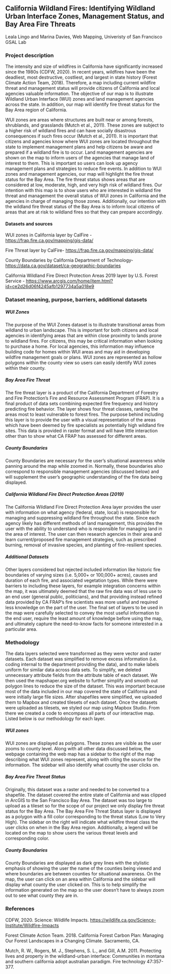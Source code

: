 ## California Wildland Fires: Identifying Wildland Urban Interface Zones, Management Status, and Bay Area Fire Threats
  Leala Lingo and Marina Davies,
  Web Mapping,
  Univeristy of San Francisco GSAL Lab 
  
 
  
  
  ### Project description
   The intensity and size of wildfires in California have significantly increased since the 1980s (CDFW, 2020). In recent years, wildfires have been the deadliest, most destructive, costliest, and largest in state history (Forest Climate Action Team, 2018). Therefore, a map including current wildfire threat and management status will provide citizens of California and local agencies valuable information. The objective of our map is to illustrate Wildland Urban Interface (WUI) zones and land management agencies across the state. In addition, our map will identify fire threat status for the Bay Area region of California. 
  
   WUI zones are areas where structures are built near or among forests, shrublands, and grasslands (Mutch et al., 2011). These zones are subject to a higher risk of wildland fires and can have socially disastrous consequences if such fires occur (Mutch et al., 2011). It is important that citizens and agencies know where WUI zones are located throughout the state to implement management plans and help citizens be aware and prepared if a wildland fire is to occur. Land management agencies are shown on the map to inform users of the agencies that manage land of interest to them. This is important so users can look up agency management plans and strategies to reduce fire events. In addition to WUI zones and management agencies, our map will highlight the fire threat status for the Bay Area. The fire threat status shows areas that are considered at low, moderate, high, and very high risk of wildland fires. Our intention with this map is to show users who are interested in wildland fire threat and management the overall status of WUI zones in California and the agencies in charge of managing those zones. Additionally, our intention with the wildland fire threat status of the Bay Area is to inform local citizens of areas that are at risk to wildland fires so that they can prepare accordingly. 

#### Datasets and sources
WUI zones in California layer by CalFire - https://frap.fire.ca.gov/mapping/gis-data/ 

Fire Threat layer by CalFire- https://frap.fire.ca.gov/mapping/gis-data/

County Boundaries by California Department of Technology- https://data.ca.gov/dataset/ca-geographic-boundaries

California Wildland Fire Direct Protection Areas 2019 layer by U.S. Forest Service - https://www.arcgis.com/home/item.html?id=ce2d26d06f4245afb1297734a5a018e9



### Dataset meaning, purpose, barriers, additional datasets

##### WUI Zones 
The purpose of the WUI Zones dataset is to illustrate transitional areas from wildland to urban landscape. This is important for both citizens and local agencies in identifying areas that are within close proximity to lands prone to wildland fires. For citizens, this may be critical information when looking to purchase a home. For local agencies, this information may influence building code for homes within WUI areas and may aid in developing wildfire management goals or plans. WUI zones are represented as hollow polygons within the county view so users can easily identify WUI zones within their county. 

##### Bay Area Fire Threat
The fire threat layer is a product of the California Department of Forestry and Fire Protection’s Fire and Resource Assessment Program (FRAP). It is a final product of data sets combining expected fire frequency and history predicting fire behavior. The layer shows four threat classes, ranking the areas most to least vulnerable to forest fires. The purpose behind including this layer is to provide the user with a visual representation of the areas which have been deemed by fire specialists as potentially high wildland fire sites. This data is provided in raster format and will have little interaction other than to show what CA FRAP has assessed for different areas.

##### County Boundaries
County Boundaries are necessary for the user’s situational awareness while panning around the map while zoomed in. Normally, these boundaries also correspond to responsible management agencies (discussed below) and will supplement the user’s geographic understanding of the fire data being displayed.

##### California Wildland Fire Direct Protection Areas (2019)
The California Wildland Fire Direct Protection Area layer provides the user with information on what agency (federal, state, local) is responsible for managing and suppressing wildland fire throughout the state. Since each agency likely has different methods of land management, this provides the user with the ability to understand who is responsible for managing land in the area of interest. The user can then research agencies in their area and learn current/proposed fire management strategies, such as prescribed burning, removal of invasive species, and planting of fire-resilient species.

##### Additional Datasets
Other layers considered but rejected included information like historic fire boundaries of varying sizes (i.e. 5,000+ or 100,000+ acres), causes and duration of each fire, and associated vegetation types. While there were barriers to including these layers, for example integration concerns within the map, it was ultimately deemed that the raw fire data was of less use to an end user (general public, politicians), and that providing instead refined data provided by CA FRAP’s fire scientists was more useful and required less knowledge on the part of the user. The final set of layers to be used in the map were carefully selected to convey the most useful information to the end user, require the least amount of knowledge before using the map, and ultimately capture the need-to-know facts for someone interested in a particular area.


### Methodology 
The data layers selected were transformed as they were vector and raster datasets. Each dataset was simplified to remove excess information (i.e. coding internal to the department providing the data), and to make labels uniform for similar data across data sets. To simplify, we deleted unnecessary attribute fields from the attribute table of each dataset. We then used the mapshaper.org website to further simplify and smooth out polygon lines to reduce the size of the dataset. This was important because most of the data included in our map covered the state of California and were initially large file sizes. After shapefiles were simplified, we uploaded them to Mapbox and created tilesets of each dataset. Once the datasets were uploaded as tilesets, we styled our map using Mapbox Studio. From there we created a code to encompass all parts of our interactive map. Listed below is our methodology for each layer. 

##### WUI zones 
WUI zones are displayed as polygons. These zones are visible as the user zooms to county level. Along with all other data discussed below, the webpage containing the web map has a sidebar to the right of the map describing what WUI zones represent, along with citing the source for the information. The sidebar will also identify what county the user clicks on.

##### Bay Area Fire Threat Status
Originally, this dataset was a raster and needed to be converted to a shapefile. The dataset covered the entire state of California and was clipped in ArcGIS to the San Francisco Bay Area. The dataset was too large to upload as a tileset so for the scope of our project we only display fire threat status for the Bay Area. The Bay Area Fire Threat Status layer is displayed as a polygon with a fill color corresponding to the threat status (Low to Very High). The sidebar on the right will indicate what wildfire threat class the user clicks on when in the Bay Area region. Additionally, a legend will be located on the map to show users the various threat levels and corresponding color. 

##### County Boundaries 
County Boundaries are displayed as dark grey lines with the stylistic emphasis of showing the user the name of the counties being viewed and where boundaries are between counties for situational awareness. On the map, the user can click on an area within California and the sidebar will display what county the user clicked on. This is to help simplify the information generated on the map so the user doesn’t have to always zoom out to see what county they are in. 



### References
CDFW, 2020. Science: Wildlife Impacts.  https://wildlife.ca.gov/Science-Institute/Wildfire-Impacts

Forest Climate Action Team. 2018. California Forest Carbon Plan: Managing Our
Forest Landscapes in a Changing Climate. Sacramento, CA.

Mutch, R. W., Rogers, M. J., Stephens, S. L., and Gill, A.M. 2011. Protecting lives and property in the wildland-urban interface: Communities in montana and southern california adopt australian paradigm. Fire technology 47:357-377.


